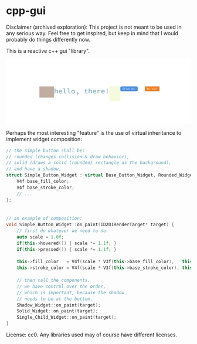# cpp-gui

Disclaimer (archived exploration): This project is not meant to be used in any serious way. Feel free to get inspired, but keep in mind that I would probably do things differently now.


This is a reactive c++ gui "library".

![screenshot](screenshot.png)

Perhaps the most interesting "feature" is the use of virtual inheritance to implement widget composition:
```c++
// the simple button shall be:
// rounded (changes collision & draw behavior),
// solid (draws a solid (rounded) rectangle as the background),
// and have a shadow.
struct Simple_Button_Widget : virtual Base_Button_Widget, Rounded_Widget, Solid_Widget, Shadow_Widget {
    V4f base_fill_color;
    V4f base_stroke_color;
    // ...
};


// an example of composition:
void Simple_Button_Widget::on_paint(ID2D1RenderTarget* target) {
    // first do whatever we need to do.
    auto scale = 1.0f;
    if(this->hovered()) { scale *= 1.1f; }
    if(this->pressed()) { scale *= 1.1f; }

    this->fill_color   = V4f(scale * V3f(this->base_fill_color),   this->base_fill_color.a);
    this->stroke_color = V4f(scale * V3f(this->base_stroke_color), this->base_stroke_color.a);

    // then call the components.
    // we have control over the order,
    // which is important, because the shadow
    // needs to be at the bottom.
    Shadow_Widget::on_paint(target);
    Solid_Widget::on_paint(target);
    Single_Child_Widget::on_paint(target);
}
```


License: cc0. Any libraries used may of course have different licenses.
